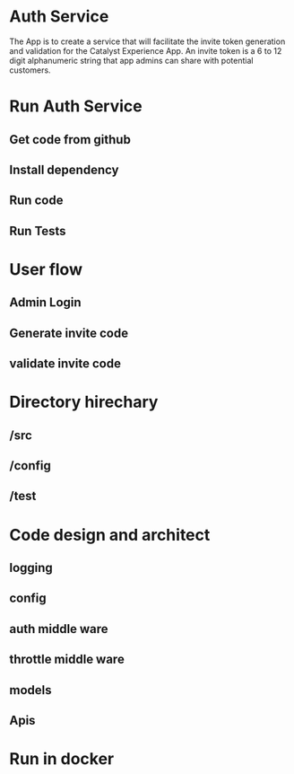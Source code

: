 # Auth Service 
The App is to create a service that will facilitate the invite token generation and validation
for the Catalyst Experience App. An invite token is a 6 to 12 digit alphanumeric string that app
admins can share with potential customers.

# Run Auth Service
## Get code from github 
## Install dependency 
## Run code
## Run Tests

# User flow 
## Admin Login
## Generate invite code 
## validate invite code 

# Directory hirechary 
## /src 
## /config
## /test

# Code design and architect 
## logging
## config 
## auth middle ware
## throttle middle ware 
## models 
## Apis

# Run in docker

